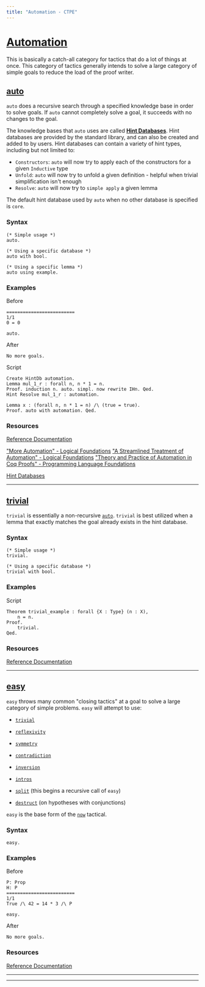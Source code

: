 ```yaml
---
title: "Automation - CTPE"
---
```


# [Automation](/ctpe/Automation/index.html)

This is basically a catch-all category for tactics that do a lot of things at once.
This category of tactics generally intends to solve a large category of simple goals to reduce the load of the proof writer.


## [auto](/ctpe/Automation/auto.html)

`auto` does a recursive search through a specified knowledge base in order to solve goals.
If `auto` cannot completely solve a goal, it succeeds with no changes to the goal.

The knowledge bases that `auto` uses are called [**Hint Databases**](https://coq.inria.fr/doc/master/refman/proofs/automatic-tactics/auto.html#hintdatabases).
Hint databases are provided by the standard library, and can also be created and added to by users.
Hint databases can contain a variety of hint types, including but not limited to:

- `Constructors`: `auto` will now try to apply each of the constructors for a given `Inductive` type
- `Unfold`: `auto` will now try to unfold a given definition - helpful when trivial simplification isn't enough
- `Resolve`: `auto` will now try to `simple apply` a given lemma 

The default hint database used by `auto` when no other database is specified is `core`.

### Syntax

```coq
(* Simple usage *)
auto.

(* Using a specific database *)
auto with bool.

(* Using a specific lemma *)
auto using example.
```

### Examples

Before
```coq
=========================
1/1
0 = 0
```

```coq
auto.
```

After
```coq
No more goals.
```

Script
```coq
Create HintDb automation.
Lemma mul_1_r : forall n, n * 1 = n. 
Proof. induction n. auto. simpl. now rewrite IHn. Qed.
Hint Resolve mul_1_r : automation.

Lemma x : (forall n, n * 1 = n) /\ (true = true). 
Proof. auto with automation. Qed.
```

### Resources

[Reference Documentation](https://coq.inria.fr/doc/master/refman/proofs/automatic-tactics/auto.html#coq:tacn.auto)

["More Automation" - Logical Foundations](https://softwarefoundations.cis.upenn.edu/lf-current/Auto.html)
["A Streamlined Treatment of Automation" - Logical Foundations](https://softwarefoundations.cis.upenn.edu/lf-current/AltAuto.html)
["Theory and Practice of Automation in Coq Proofs" - Programming Language Foundations](https://softwarefoundations.cis.upenn.edu/plf-current/UseAuto.html)

[Hint Databases](https://coq.inria.fr/doc/master/refman/proofs/automatic-tactics/auto.html#hintdatabases)

<hr>


## [trivial](/ctpe/Automation/trivial.html)

`trivial` is essentially a non-recursive [`auto`](/ctpe/Automation/auto.html).
`trivial` is best utilized when a lemma that exactly matches the goal already exists in the hint database.

### Syntax

```coq
(* Simple usage *)
trivial.

(* Using a specific database *)
trivial with bool.
```

### Examples

Script
```coq
Theorem trivial_example : forall {X : Type} (n : X), 
    n = n.
Proof.
    trivial.
Qed.
```

### Resources

[Reference Documentation](https://coq.inria.fr/doc/master/refman/proofs/automatic-tactics/auto.html#coq:tacn.trivial)

<hr>


## [easy](/ctpe/Automation/easy.html)

`easy` throws many common "closing tactics" at a goal to solve a large category of simple problems.
`easy` will attempt to use:

- [`trivial`](/ctpe/Automation/trivial.html)

- [`reflexivity`](/ctpe/SpecificSolvers/reflexivity.html)

- [`symmetry`](/ctpe/Rewriting/symmetry.html)

- [`contradiction`](/ctpe/SpecificSolvers/contradiction.html)

- [`inversion`](/ctpe/CaseAnalysis/inversion.html)

- [`intros`](/ctpe/Generalization/intros.html)

- [`split`](/ctpe/Simplification/split.html) (this begins a recursive call of `easy`)

- [`destruct`](/ctpe/CaseAnalysis/destruct.html) (on hypotheses with conjunctions)

`easy` is the base form of the [`now`](/ctpe/Tacticals/now.html) tactical.

### Syntax

```coq
easy.
```

### Examples

Before
```coq
P: Prop
H: P
=========================
1/1
True /\ 42 = 14 * 3 /\ P
```

```coq
easy.
```

After
```coq
No more goals.
```

### Resources

[Reference Documentation](https://coq.inria.fr/doc/master/refman/proofs/automatic-tactics/auto.html#coq:tacn.easy)

<hr>

<hr>
